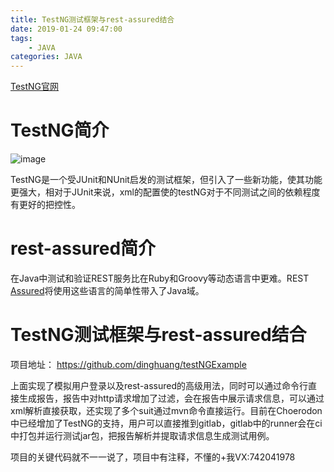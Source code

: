 ```yaml
---
title: TestNG测试框架与rest-assured结合
date: 2019-01-24 09:47:00
tags:
    - JAVA
categories: JAVA
---
```

      
[TestNG官网](https://testng.org/doc/index.html)

# TestNG简介

![image](https://minios.strongsickcat.com/dinghuang-blog-picture/9bc4cb9fgy1g0apgqmzy2j206o06odhi.jpg)

TestNG是一个受JUnit和NUnit启发的测试框架，但引入了一些新功能，使其功能更强大，相对于JUnit来说，xml的配置使的testNG对于不同测试之间的依赖程度有更好的把控性。

# rest-assured简介
在Java中测试和验证REST服务比在Ruby和Groovy等动态语言中更难。REST [Assured](http://rest-assured.io/)将使用这些语言的简单性带入了Java域。

# TestNG测试框架与rest-assured结合

项目地址：
https://github.com/dinghuang/testNGExample

上面实现了模拟用户登录以及rest-assured的高级用法，同时可以通过命令行直接生成报告，报告中对http请求增加了过滤，会在报告中展示请求信息，可以通过xml解析直接获取，还实现了多个suit通过mvn命令直接运行。目前在Choerodon中已经增加了TestNG的支持，用户可以直接推到gitlab，gitlab中的runner会在ci中打包并运行测试jar包，把报告解析并提取请求信息生成测试用例。

项目的关键代码就不一一说了，项目中有注释，不懂的+我VX:742041978


